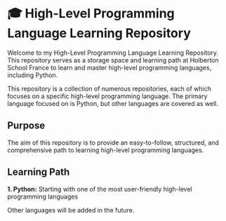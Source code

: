 # 🎓 High-Level Programming Language Learning Repository

Welcome to my High-Level Programming Language Learning Repository. This repository serves as a storage space and learning path at Holberton School France to learn and master high-level programming languages, including Python.

This repository is a collection of numerous repositories, each of which focuses on a specific high-level programming language. The primary language focused on is Python, but other languages are covered as well.

## Purpose
The aim of this repository is to provide an easy-to-follow, structured, and comprehensive path to learning high-level programming languages.

## Learning Path
**1. Python:** Starting with one of the most user-friendly high-level programming languages

Other languages will be added in the future.

